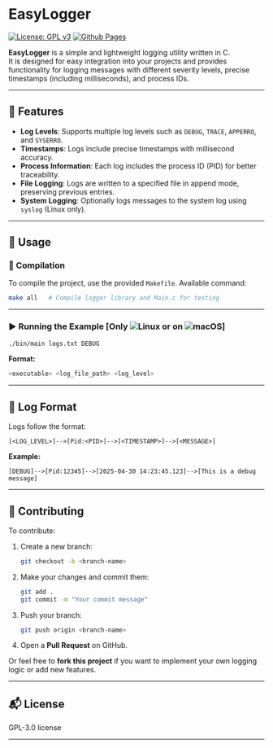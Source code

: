 

# EasyLogger
[![License: GPL v3](https://img.shields.io/badge/License-GPLv3-blue.svg)](https://www.gnu.org/licenses/gpl-3.0)
[![Github Pages](https://img.shields.io/badge/github%20pages-121013?style=for-the-badge&logo=github&logoColor=white)](https://github.com/Popper002)

**EasyLogger** is a simple and lightweight logging utility written in C.  
It is designed for easy integration into your projects and provides functionality for logging messages with different severity levels, precise timestamps (including milliseconds), and process IDs.

---

## 🔧 Features

- **Log Levels**: Supports multiple log levels such as `DEBUG`, `TRACE`, `APPERRO`, and `SYSERRO`.
- **Timestamps**: Logs include precise timestamps with millisecond accuracy.
- **Process Information**: Each log includes the process ID (PID) for better traceability.
- **File Logging**: Logs are written to a specified file in append mode, preserving previous entries.
- **System Logging**: Optionally logs messages to the system log using `syslog` (Linux only).

---

## 🚀 Usage

### 🔨 Compilation

To compile the project, use the provided `Makefile`. Available command:

```bash
make all   # Compile logger library and Main.c for testing
```

---

### ▶️ Running the Example [Only ![Linux](https://img.shields.io/badge/Linux-FCC624?style=for-the-badge&logo=linux&logoColor=black) or on ![macOS](https://img.shields.io/badge/mac%20os-000000?style=for-the-badge&logo=macos&logoColor=F0F0F0)] 

```bash
./bin/main logs.txt DEBUG
```

**Format:**

```bash
<executable> <log_file_path> <log_level>
```

---

## 📄 Log Format

Logs follow the format:

```
[<LOG_LEVEL>]-->[Pid:<PID>]-->[<TIMESTAMP>]-->[<MESSAGE>]
```

**Example:**

```
[DEBUG]-->[Pid:12345]-->[2025-04-30 14:23:45.123]-->[This is a debug message]
```

---

## 🤝 Contributing

To contribute:

1. Create a new branch:

    ```bash
    git checkout -b <branch-name>
    ```

2. Make your changes and commit them:

    ```bash
    git add .
    git commit -m "Your commit message"
    ```

3. Push your branch:

    ```bash
    git push origin <branch-name>
    ```

4. Open a **Pull Request** on GitHub.

Or feel free to **fork this project** if you want to implement your own logging logic or add new features.

---
## 📬 License

 GPL-3.0 license

---
